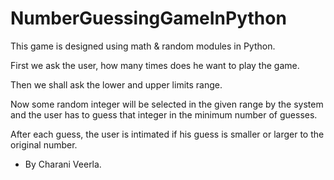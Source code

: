 # NumberGuessingGameInPython

This game is designed using math & random modules in Python. 

First we ask the user, how many times does he want to play the game.

Then we shall ask the lower and upper limits range.

Now some random integer will be selected in the given range by the system and the user has to guess that integer in the minimum number of guesses. 

After each guess, the user is intimated if his guess is smaller or larger to the original number.

- By
Charani Veerla.
